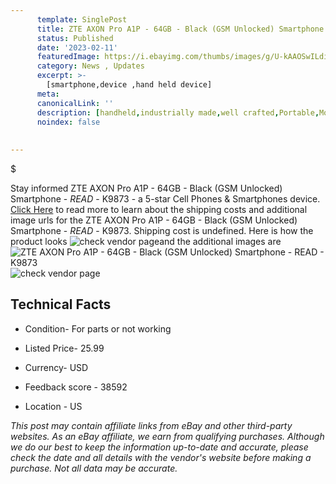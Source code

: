```yaml
---
      template: SinglePost
      title: ZTE AXON Pro A1P - 64GB - Black (GSM Unlocked) Smartphone - *READ* - K9873
      status: Published
      date: '2023-02-11'
      featuredImage: https://i.ebayimg.com/thumbs/images/g/U-kAAOSwILdiNNWW/s-l225.jpg
      category: News , Updates
      excerpt: >-
        [smartphone,device ,hand held device]
      meta:
      canonicalLink: ''
      description: [handheld,industrially made,well crafted,Portable,Mobile,Compact,Convenient,Lightweight,Maneuverable,Man-portable,Miniature,Carriable,Hand-held,Light,Holdable,Transportable,Mobile device,Pocket-sized,On-the-go,Wireless,Cordless,Compact size,Convenient size, smartphone,device ,hand held device]
      noindex: false
      
        
---
```

$

Stay informed ZTE AXON Pro A1P - 64GB - Black (GSM Unlocked) Smartphone - *READ* - K9873 - a 5-star Cell Phones & Smartphones device. [Click Here](https://www.ebay.com/itm/144606527695?hash=item21ab3880cf%3Ag%3AU-kAAOSwILdiNNWW&mkevt=1&mkcid=1&mkrid=711-53200-19255-0&campid=%253CePNCampaignId%253E&customid=%253CreferenceId%253E&toolid=10049) to read more to learn about the shipping costs and additional image urls for the ZTE AXON Pro A1P - 64GB - Black (GSM Unlocked) Smartphone - *READ* - K9873. Shipping cost is undefined. Here is how the product looks ![check vendor page](https://i.ebayimg.com/thumbs/images/g/U-kAAOSwILdiNNWW/s-l225.jpg)and the additional images are![ZTE AXON Pro A1P - 64GB - Black (GSM Unlocked) Smartphone - *READ* - K9873](https://i.ebayimg.com/images/g/U-kAAOSwILdiNNWW/s-l1600.jpg)![check vendor page](https://origin-galleryplus.ebayimg.com/ws/web/144606527695_2_0_1/225x225.jpg,https://origin-galleryplus.ebayimg.com/ws/web/144606527695_3_0_1/225x225.jpg,https://origin-galleryplus.ebayimg.com/ws/web/144606527695_4_0_1/225x225.jpg,https://origin-galleryplus.ebayimg.com/ws/web/144606527695_5_0_1/225x225.jpg,https://origin-galleryplus.ebayimg.com/ws/web/144606527695_6_0_1/225x225.jpg)



 ## Technical Facts 



     
      

 - Condition- For parts or not working 


      

 - Listed Price- 25.99 


      

 - Currency- USD 


      

 - Feedback score - 38592 


      

 - Location - US 


      
      

 *_This post may contain affiliate links from eBay and other third-party websites. As an eBay affiliate, we earn from qualifying purchases. Although we do our best to keep the information up-to-date and accurate, please check the date and all details with the vendor's website before making a purchase. Not all data may be accurate._*






